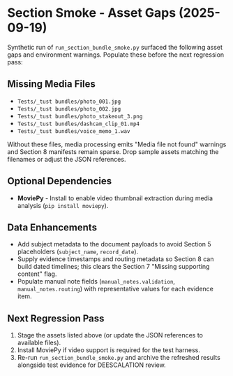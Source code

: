 # Section Smoke - Asset Gaps (2025-09-19)

Synthetic run of `run_section_bundle_smoke.py` surfaced the following asset gaps and environment warnings. Populate these before the next regression pass:

## Missing Media Files

- `Tests/_tust bundles/photo_001.jpg`
- `Tests/_tust bundles/photo_002.jpg`
- `Tests/_tust bundles/photo_stakeout_3.png`
- `Tests/_tust bundles/dashcam_clip_01.mp4`
- `Tests/_tust bundles/voice_memo_1.wav`

Without these files, media processing emits "Media file not found" warnings and Section 8 manifests remain sparse. Drop sample assets matching the filenames or adjust the JSON references.

## Optional Dependencies

- **MoviePy** - Install to enable video thumbnail extraction during media analysis (`pip install moviepy`).

## Data Enhancements

- Add subject metadata to the document payloads to avoid Section 5 placeholders (`subject_name`, `record_date`).
- Supply evidence timestamps and routing metadata so Section 8 can build dated timelines; this clears the Section 7 "Missing supporting content" flag.
- Populate manual note fields (`manual_notes.validation`, `manual_notes.routing`) with representative values for each evidence item.

## Next Regression Pass

1. Stage the assets listed above (or update the JSON references to available files).
2. Install MoviePy if video support is required for the test harness.
3. Re-run `run_section_bundle_smoke.py` and archive the refreshed results alongside test evidence for DEESCALATION review.
